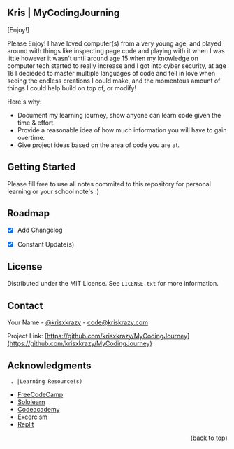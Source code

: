 ## Kris | MyCodingJourning 
[Enjoy!]

Please Enjoy! I have loved computer(s) from a very young age, and played around with things like inspecting page code and playing with it when I was little however it wasn't until around age 15 when my knowledge on computer tech started to really increase and I got into cyber security, at age 16 I decieded to master multiple languages of code and fell in love when seeing the endless creations I could make, and the momentous amount of things I could help build on top of, or modify!

Here's why:
* Document my learning journey, show anyone can learn code given the time & effort.
* Provide a reasonable idea of how much information you will have to gain overtime.
* Give project ideas based on the area of code you are at.


<!-- GETTING STARTED -->
## Getting Started

Please fill free to use all notes commited to this repository for personal learning or your school note's :)

<!-- ROADMAP -->
## Roadmap

- [x] Add Changelog

* [x] Constant Update(s)



## License

Distributed under the MIT License. See `LICENSE.txt` for more information.


## Contact

Your Name - [@krisxkrazy](https://twitter.com/krisxkrazy) - code@kriskrazy.com

Project Link: [https://github.com/krisxkrazy/MyCodingJourney](https://github.com/krisxkrazy/MyCodingJourney)


## Acknowledgments

     . |Learning Resource(s)

* [FreeCodeCamp](http://freecodecamp.org)
* [Sololearn](https://sololearn.com)
* [Codeacademy](https://codeacademy.com)
* [Excercism](https://excercism.org)
* [Replit](https://replit.com)


<p align="right">(<a href="#top">back to top</a>)</p>
